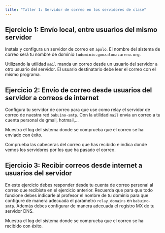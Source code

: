 ```yaml
---
title: "Taller 1: Servidor de correo en los servidores de clase"
---
```


## Ejercicio 1: Envío local, entre usuarios del mismo servidor

Instala y configura un servidor de correo en `apolo`. El nombre del sistema de correo será tu nombre de dominio `tudominio.gonzalonazareno.org`.

Utilizando la utilidad `mail` manda un correo desde un usuario del servidor a otro usuario del servidor. El usuario destinatario debe leer el correo con el mismo programa.

## Ejercicio 2: Envío de correo desde usuarios del servidor a correos de internet

Configura tu servidor de correo para que use como relay el servidor de correo de nuestra red `babuino-smtp`. Con la utilidad `mail` envía un correo a tu cuenta personal de gmail, hotmail,... 

Muestra el log del sistema donde se comprueba que el correo se ha enviado con éxito.

Comprueba las cabeceras del correo que has recibido e indica donde vemos los servidores por los que ha pasado el correo.

## Ejercicio 3: Recibir correos desde internet a usuarios del servidor

En este ejercicio debes responder desde tu cuenta de correo personal al correo que recibiste en el ejercicio anterior. Recuerda que para que todo funcione debes indicarle al profesor el nombre de tu dominio para que configure de manera adecuada el parámetro `relay_domains` en `babuino-smtp`. Además debes configurar de manera adecuada el registro MX de tu servidor DNS.

Muestra el log del sistema donde se comprueba que el correo se ha recibido con éxito.
